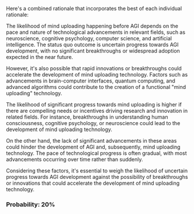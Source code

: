 Here's a combined rationale that incorporates the best of each individual rationale:

The likelihood of mind uploading happening before AGI depends on the pace and nature of technological advancements in relevant fields, such as neuroscience, cognitive psychology, computer science, and artificial intelligence. The status quo outcome is uncertain progress towards AGI development, with no significant breakthroughs or widespread adoption expected in the near future.

However, it's also possible that rapid innovations or breakthroughs could accelerate the development of mind uploading technology. Factors such as advancements in brain-computer interfaces, quantum computing, and advanced algorithms could contribute to the creation of a functional "mind uploading" technology.

The likelihood of significant progress towards mind uploading is higher if there are compelling needs or incentives driving research and innovation in related fields. For instance, breakthroughs in understanding human consciousness, cognitive psychology, or neuroscience could lead to the development of mind uploading technology.

On the other hand, the lack of significant advancements in these areas could hinder the development of AGI and, subsequently, mind uploading technology. The pace of technological progress is often gradual, with most advancements occurring over time rather than suddenly.

Considering these factors, it's essential to weigh the likelihood of uncertain progress towards AGI development against the possibility of breakthroughs or innovations that could accelerate the development of mind uploading technology.

### Probability: 20%